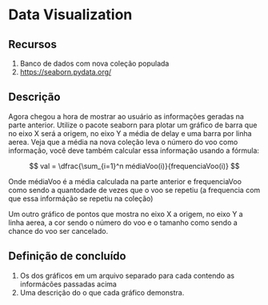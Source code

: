 # Data Visualization

## Recursos

1. Banco de dados com nova coleção populada
2. <https://seaborn.pydata.org/>

## Descrição

Agora chegou a hora de mostrar ao usuário as informações geradas na parte anterior. Utilize o pacote seaborn para plotar um gráfico de barra que no eixo X será a origem, no eixo Y a média de delay e uma barra por linha aerea. Veja que a média na nova coleção leva o número do voo como informação, você deve também calcular essa informação usando a fórmula:

$$ val = \dfrac{\sum_{i=1}^n médiaVoo(i)}{frequenciaVoo(i)} $$

Onde médiaVoo é a média calculada na parte anterior e frequenciaVoo como sendo a quantodade de vezes que o voo se repetiu (a frequencia com que essa informáção se repetiu na coleção)

Um outro gráfico de pontos que mostra no eixo X a origem, no eixo Y a linha aerea, a cor sendo o número do voo e o tamanho como sendo a chance do voo ser cancelado.

## Definição de concluído

1. Os dos gráficos em um arquivo separado para cada contendo as informácões passadas acima
2. Uma descrição do o que cada gráfico demonstra.
